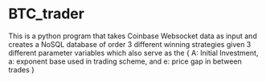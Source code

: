 # BTC_trader
This is a python program that takes Coinbase Websocket data as input and creates a NoSQL database of order 3 different winning strategies given 3 different parameter variables which also serve as the  { A: Initial Investment, a: exponent base used in trading scheme, and e: price gap in between trades }
